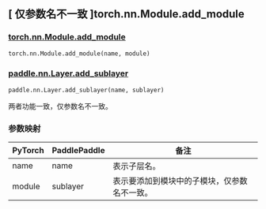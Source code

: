 ## [ 仅参数名不一致 ]torch.nn.Module.add_module

### [torch.nn.Module.add_module](https://pytorch.org/docs/stable/generated/torch.nn.Module.html?highlight=torch+nn+module+add_module#torch.nn.Module.add_module)

```python
torch.nn.Module.add_module(name, module)
```

### [paddle.nn.Layer.add_sublayer](https://www.paddlepaddle.org.cn/documentation/docs/zh/api/paddle/nn/Layer_cn.html#add-sublayer-name-sublayer)

```python
paddle.nn.Layer.add_sublayer(name, sublayer)
```

两者功能一致，仅参数名不一致。

### 参数映射

| PyTorch | PaddlePaddle |                     备注                     |
| ----- | ----- | ------------------------------------------ |
|  name   |     name     |                 表示子层名。                 |
| module  |   sublayer   | 表示要添加到模块中的子模块，仅参数名不一致。 |
